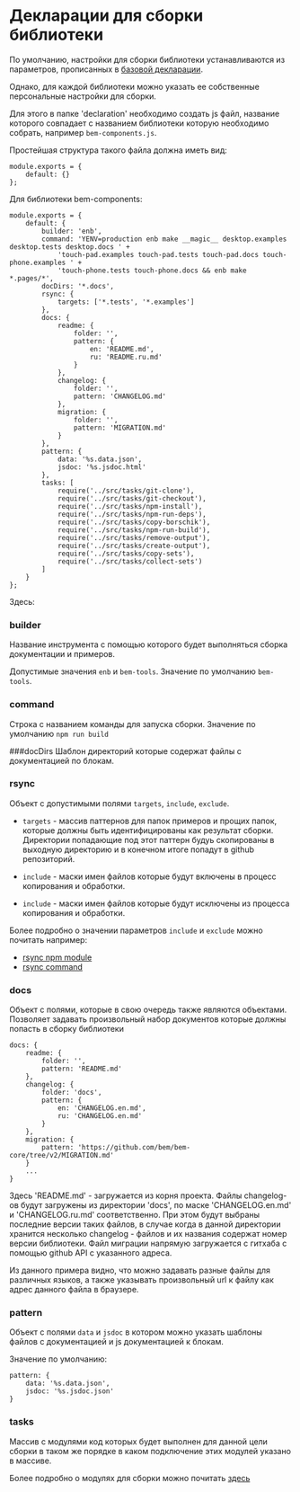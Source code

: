 # Декларации для сборки библиотеки

По умолчанию, настройки для сборки библиотеки устанавливаются из параметров,
прописанных в [базовой декларации](../declarations/base.js).
 
Однако, для каждой библиотеки можно указать ее собственные персональные настройки для сборки.

Для этого в папке 'declaration' необходимо создать js файл, 
название которого совпадает с названием библиотеки которую необходимо собрать, например `bem-components.js`.

Простейшая структура такого файла должна иметь вид:

```
module.exports = {
    default: {}
};
```

Для библиотеки bem-components:
 
```
module.exports = {
    default: {
        builder: 'enb',
        command: 'YENV=production enb make __magic__ desktop.examples desktop.tests desktop.docs ' +
            'touch-pad.examples touch-pad.tests touch-pad.docs touch-phone.examples ' +
            'touch-phone.tests touch-phone.docs && enb make *.pages/*',
        docDirs: '*.docs',
        rsync: {
            targets: ['*.tests', '*.examples']
        },
        docs: {
            readme: {
                folder: '',
                pattern: {
                    en: 'README.md',
                    ru: 'README.ru.md'
                }
            },
            changelog: {
                folder: '',
                pattern: 'CHANGELOG.md'
            },
            migration: {
                folder: '',
                pattern: 'MIGRATION.md'
            }
        },
        pattern: {
            data: '%s.data.json',
            jsdoc: '%s.jsdoc.html'
        },
        tasks: [
            require('../src/tasks/git-clone'),
            require('../src/tasks/git-checkout'),
            require('../src/tasks/npm-install'),
            require('../src/tasks/npm-run-deps'),
            require('../src/tasks/copy-borschik'),
            require('../src/tasks/npm-run-build'),
            require('../src/tasks/remove-output'),
            require('../src/tasks/create-output'),
            require('../src/tasks/copy-sets'),
            require('../src/tasks/collect-sets')
        ]
    }
};
```

Здесь:

### builder 
Название инструмента с помощью которого будет выполняться сборка документации и примеров.

Допустимые значения `enb` и `bem-tools`. 
Значение по умолчанию `bem-tools`.
 
### command 
Cтрока с названием команды для запуска сборки. 
Значение по умолчанию `npm run build`

###docDirs
Шаблон директорий которые содержат файлы с документацией по блокам.

### rsync
Объект с допустимыми полями `targets`, `include`, `exclude`.

* `targets` - массив паттернов для папок примеров и прощих папок, которые должны быть
идентифицированы как результат сборки. Директории попадающие под этот паттерн
будуь скопированы в выходную директорию и в конечном итоге попадут в github репозиторий.

* `include` - маски имен файлов которые будут включены в процесс копирования и обработки.
* `include` - маски имен файлов которые будут исключены из процесса копирования и обработки.

Более подробно о значении параметров `include` и `exclude` можно почитать например:
* [rsync npm module](https://www.npmjs.org/package/rsync)
* [rsync command](https://developer.apple.com/library/Mac/DOCUMENTATION/Darwin/Reference/ManPages/man1/rsync.1.html)

### docs

Объект с полями, которые в свою очередь также являются объектами.
Позволяет задавать произвольный набор документов которые должны попасть в сборку библиотеки

```
docs: {
    readme: {
        folder: '',
        pattern: 'README.md'
    },
    changelog: {
        folder: 'docs',
        pattern: {
            en: 'CHANGELOG.en.md',
            ru: 'CHANGELOG.en.md'
        }
    },
    migration: {
        pattern: 'https://github.com/bem/bem-core/tree/v2/MIGRATION.md'
    }
    ...
}    
```
Здесь 'README.md' - загружается из корня проекта. Файлы changelog-ов будут загружены из директории 'docs',
по маске 'CHANGELOG.en.md' и 'CHANGELOG.ru.md' соответственно. При этом будут выбраны последние версии таких файлов,
в случае когда в данной директории хранится несколько changelog - файлов и их названия содержат номер версии библиотеки.
Файл миграции напрямую загружается с гитхаба с помощью github API с указанного адреса.

Из данного примера видно, что можно задавать разные файлы для различных языков, а также указывать
произвольный url к файлу как адрес данного файла в браузере.

### pattern 
Объект с полями `data` и `jsdoc` в котором можно указать шаблоны файлов с документацией и js документацией к блокам. 

Значение по умолчанию:

```
pattern: {
    data: '%s.data.json',
    jsdoc: '%s.jsdoc.json'
}
```

### tasks 

Массив с модулями код которых будет выполнен для данной цели сборки 
в таком же порядке в каком  подключение этих модулей указано в массиве.

Более подробно о модулях для сборки можно почитать [здесь](./tasks.md)

